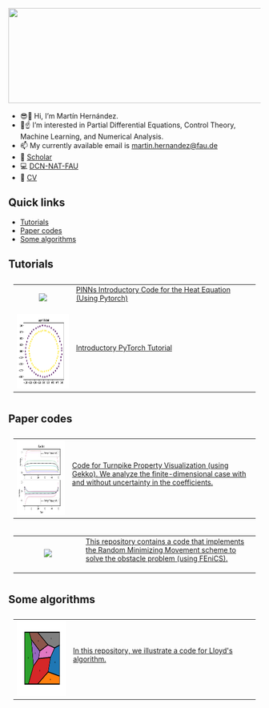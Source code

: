 <p align="center">
  <a href="https://github.com/Martinshs/Martinshs">
    <img src="https://github.com/Martinshs/Martinshs/blob/main/wave_1.gif"  width=1000 height=190px /></a>
</p>

- 😎👋 Hi, I’m Martín Hernández.
- 🧐☝️ I’m interested in Partial Differential Equations, Control Theory, Machine Learning, and Numerical Analysis. 
- 📫 My currently available email is martin.hernandez@fau.de
- 📖 [Scholar](https://scholar.google.com/citations?hl=es&authuser=2&user=uMn-o4sAAAAJ)
- 💻 [DCN-NAT-FAU](https://dcn.nat.fau.eu/martin-hernandez/) 
-  :page_with_curl: [CV](https://github.com/Martinshs/Martinshs/blob/main/CV_Martin_H_31.08.2024.pdf)
  
## Quick links
* [Tutorials](#tutorials)
* [Paper codes](#paper-codes)
* [Some algorithms](#some-algorithms)

## Tutorials
<table style="padding:10px">
   <tr>
    <td width=250px align="center"> <a href="https://github.com/DCN-FAU-AvH/pinns_heat"> <img src="https://github.com/DCN-FAU-AvH/pinns_heat/blob/master/results/test_example_2_20231113-230629/0_video_u.gif" height = 150px ></a></td>
    <td width = 800px> 
    <a href="https://github.com/DCN-FAU-AvH/pinns_heat"> PINNs Introductory Code for the Heat Equation (Using Pytorch)</a> <br> <br> 
    </td>
  </tr>
<!---    --->

 <tr>
    <td width=250px align="center"> <a href="https://github.com/Martinshs/tutorial_pytorch/tree/main"> <img src="https://github.com/Martinshs/tutorial_pytorch/blob/main/gifs/Simulation.gif" height = 150px ></a></td>
    <td width = 800px> 
    <a href="https://github.com/Martinshs/tutorial_pytorch/tree/main">Introductory PyTorch Tutorial</a> <br> <br> 
    </td>
  </tr>

   
</table>

## Paper codes
<table style="padding:10px">
   <tr>
        <td width=250px align="center"> <a href="https://github.com/Martinshs/Turnpike-property"> <img src="https://github.com/Martinshs/Turnpike-property/blob/main/Images/plot_1.png" height = 150px ></a></td>
    <td width = 800px> 
    <a href="https://github.com/Martinshs/Turnpike-property"> Code for Turnpike Property Visualization (using Gekko). We analyze the finite-dimensional case with and without uncertainty in the coefficients.</a> <br> <br> 
    </td>
  </tr>
</table>

<table style="padding:10px">
   <tr>
        <td width=320px align="center"> <a href="https://github.com/Martinshs/mini-batch_obtacle_problem/tree/main"> <img src="https://github.com/Martinshs/mini-batch_obtacle_problem/blob/main/comparation_solutions.gif" height = 140px ></a></td>
    <td width = 800px> 
    <a href="https://github.com/Martinshs/mini-batch_obtacle_problem/tree/main"> This repository contains a code that implements the Random Minimizing Movement scheme to solve the obstacle problem (using FEniCS).</a> <br> <br> 
    </td>
  </tr>
</table>

## Some algorithms
<table style="padding:10px">
   <tr>
        <td width=250px align="center"> <a href="https://github.com/Martinshs/Algorithms/tree/main"> <img src="https://github.com/Martinshs/Algorithms/blob/main/Floyd_Algorithm/Lloyd_algorithm_P350_S6_Dim2x2_I200_N8.gif" height = 150px ></a></td>
    <td width = 800px> 
    <a href="https://github.com/Martinshs/Algorithms/tree/main"> In this repository, we illustrate a code for Lloyd's algorithm.</a> <br> <br> 
    </td>
  </tr>
</table>
<!---
Martinshs/Martinshs is a ✨ special ✨ repository because its `README.md` (this file) appears on your GitHub profile.
You can click the Preview link to take a look at your changes.
--->

